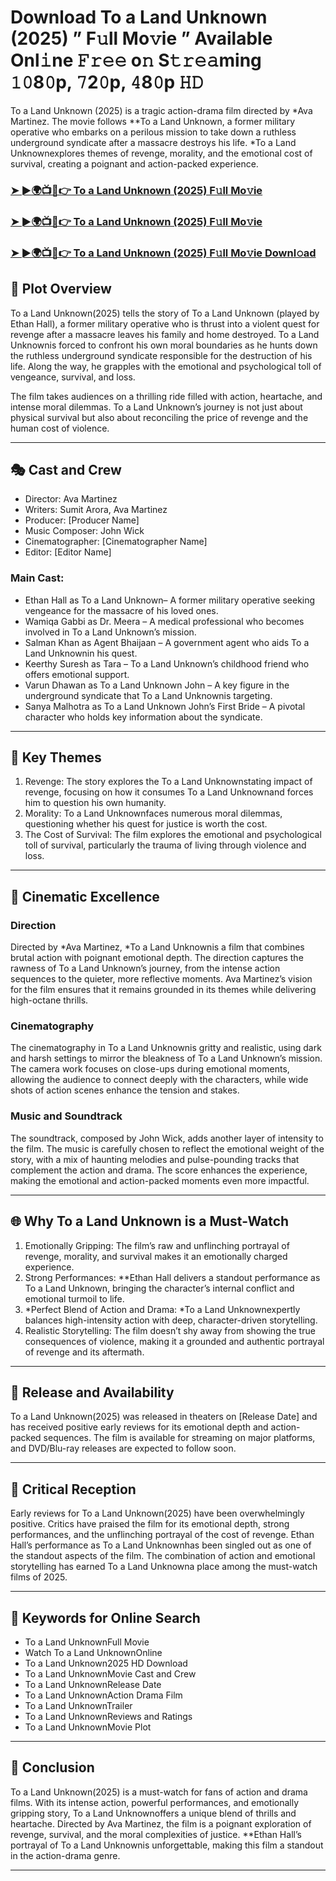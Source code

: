 # Download To a Land Unknown (2025) ” F𝚞ll Mo𝚟ie ” Available Onl𝚒ne 𝙵𝚛𝚎𝚎 o𝚗 S𝚝𝚛𝚎𝚊ming 𝟷𝟶8𝟶p, 𝟽2𝟶p, 𝟺8𝟶p 𝙷𝙳

To a Land Unknown (2025) is a tragic action-drama film directed by *Ava Martinez. The movie follows **To a Land Unknown, a former military operative who embarks on a perilous mission to take down a ruthless underground syndicate after a massacre destroys his life. *To a Land Unknownexplores themes of revenge, morality, and the emotional cost of survival, creating a poignant and action-packed experience.

### [➤ ►🌍📺📱👉   To a Land Unknown (2025) F𝚞ll Mo𝚟ie](https://rb.gy/md9ox5)

### [➤ ►🌍📺📱👉   To a Land Unknown (2025) F𝚞ll Mo𝚟ie](https://rb.gy/md9ox5)

### [➤ ►🌍📺📱👉   To a Land Unknown (2025) F𝚞ll Mo𝚟ie Downl𝚘ad](https://rb.gy/md9ox5)

## 📖 Plot Overview

To a Land Unknown(2025) tells the story of To a Land Unknown (played by Ethan Hall), a former military operative who is thrust into a violent quest for revenge after a massacre leaves his family and home destroyed. To a Land Unknownis forced to confront his own moral boundaries as he hunts down the ruthless underground syndicate responsible for the destruction of his life. Along the way, he grapples with the emotional and psychological toll of vengeance, survival, and loss.

The film takes audiences on a thrilling ride filled with action, heartache, and intense moral dilemmas. To a Land Unknown’s journey is not just about physical survival but also about reconciling the price of revenge and the human cost of violence.

---

## 🎭 Cast and Crew

- Director: Ava Martinez  
- Writers: Sumit Arora, Ava Martinez  
- Producer: [Producer Name]  
- Music Composer: John Wick  
- Cinematographer: [Cinematographer Name]  
- Editor: [Editor Name]  

### Main Cast:

- Ethan Hall as To a Land Unknown– A former military operative seeking vengeance for the massacre of his loved ones.  
- Wamiqa Gabbi as Dr. Meera – A medical professional who becomes involved in To a Land Unknown’s mission.  
- Salman Khan as Agent Bhaijaan – A government agent who aids To a Land Unknownin his quest.  
- Keerthy Suresh as Tara – To a Land Unknown’s childhood friend who offers emotional support.  
- Varun Dhawan as To a Land Unknown John – A key figure in the underground syndicate that To a Land Unknownis targeting.  
- Sanya Malhotra as To a Land Unknown John’s First Bride – A pivotal character who holds key information about the syndicate.

---

## 🌟 Key Themes

1. Revenge: The story explores the To a Land Unknownstating impact of revenge, focusing on how it consumes To a Land Unknownand forces him to question his own humanity.  
2. Morality: To a Land Unknownfaces numerous moral dilemmas, questioning whether his quest for justice is worth the cost.  
3. The Cost of Survival: The film explores the emotional and psychological toll of survival, particularly the trauma of living through violence and loss.

---

## 🎥 Cinematic Excellence

### Direction  
Directed by *Ava Martinez, *To a Land Unknownis a film that combines brutal action with poignant emotional depth. The direction captures the rawness of To a Land Unknown’s journey, from the intense action sequences to the quieter, more reflective moments. Ava Martinez’s vision for the film ensures that it remains grounded in its themes while delivering high-octane thrills.

### Cinematography  
The cinematography in To a Land Unknownis gritty and realistic, using dark and harsh settings to mirror the bleakness of To a Land Unknown’s mission. The camera work focuses on close-ups during emotional moments, allowing the audience to connect deeply with the characters, while wide shots of action scenes enhance the tension and stakes.

### Music and Soundtrack  
The soundtrack, composed by John Wick, adds another layer of intensity to the film. The music is carefully chosen to reflect the emotional weight of the story, with a mix of haunting melodies and pulse-pounding tracks that complement the action and drama. The score enhances the experience, making the emotional and action-packed moments even more impactful.

---

## 🌐 Why To a Land Unknown is a Must-Watch

1. Emotionally Gripping: The film’s raw and unflinching portrayal of revenge, morality, and survival makes it an emotionally charged experience.  
2. Strong Performances: **Ethan Hall delivers a standout performance as To a Land Unknown, bringing the character’s internal conflict and emotional turmoil to life.  
3. *Perfect Blend of Action and Drama: *To a Land Unknownexpertly balances high-intensity action with deep, character-driven storytelling.  
4. Realistic Storytelling: The film doesn’t shy away from showing the true consequences of violence, making it a grounded and authentic portrayal of revenge and its aftermath.

---

## 📅 Release and Availability

To a Land Unknown(2025) was released in theaters on [Release Date] and has received positive early reviews for its emotional depth and action-packed sequences. The film is available for streaming on major platforms, and DVD/Blu-ray releases are expected to follow soon.

---

## 📝 Critical Reception

Early reviews for To a Land Unknown(2025) have been overwhelmingly positive. Critics have praised the film for its emotional depth, strong performances, and the unflinching portrayal of the cost of revenge. Ethan Hall’s performance as To a Land Unknownhas been singled out as one of the standout aspects of the film. The combination of action and emotional storytelling has earned To a Land Unknowna place among the must-watch films of 2025.

---

## 🔑 Keywords for Online Search

- To a Land UnknownFull Movie  
- Watch To a Land UnknownOnline  
- To a Land Unknown2025 HD Download  
- To a Land UnknownMovie Cast and Crew  
- To a Land UnknownRelease Date  
- To a Land UnknownAction Drama Film  
- To a Land UnknownTrailer  
- To a Land UnknownReviews and Ratings  
- To a Land UnknownMovie Plot  

---

## 📢 Conclusion

To a Land Unknown(2025) is a must-watch for fans of action and drama films. With its intense action, powerful performances, and emotionally gripping story, To a Land Unknownoffers a unique blend of thrills and heartache. Directed by Ava Martinez, the film is a poignant exploration of revenge, survival, and the moral complexities of justice. **Ethan Hall’s portrayal of To a Land Unknownis unforgettable, making this film a standout in the action-drama genre.

---
